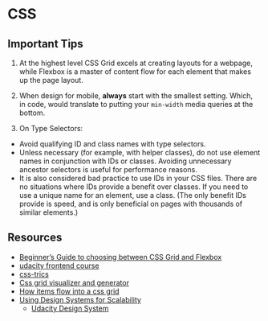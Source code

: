 # CSS

## Important Tips

1. At the highest level CSS Grid excels at creating layouts for a webpage, while
Flexbox is a master of content flow for each element that makes up the page layout.

2. When design for mobile, **always** start with the smallest
setting. Which, in code, would translate to putting your `min-width` media
queries at the bottom.

3. On Type Selectors:

- Avoid qualifying ID and class names with type selectors.
- Unless necessary (for example, with helper classes), do not use element
  names in conjunction with IDs or classes. Avoiding unnecessary ancestor
  selectors is useful for performance reasons.
- It is also considered bad practice to use IDs in your CSS files. There are
  no situations where IDs provide a benefit over classes. If you need to use a
  unique name for an element, use a class. (The only benefit IDs provide is
  speed, and is only beneficial on pages with thousands of similar elements.)

## Resources

- [Beginner’s Guide to choosing between CSS Grid and Flexbox](https://medium.com/youstart-labs/beginners-guide-to-choose-between-css-grid-and-flexbox-783005dd2412)
- [udacity frontend course](https://www.udacity.com/course/front-end-web-developer-nanodegree--nd0011)
- [css-trics](https://css-tricks.com/)
- [Css grid visualizer and generator](https://cssgrid-generator.netlify.com/)
- [How items flow into a css grid](https://gedd.ski/post/grid-item-placement/)
- [Using Design Systems for Scalability](https://www.forumone.com/insights/blog/what-is-design-system/)
  - [Udacity Design System](https://veritas.udacity.com/?path=/story/introduction--page)
